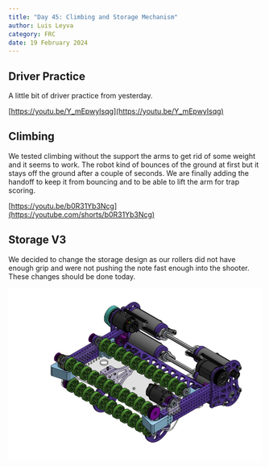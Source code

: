 ```yaml
---
title: "Day 45: Climbing and Storage Mechanism"
author: Luis Leyva
category: FRC
date: 19 February 2024
---
```


## Driver Practice

A little bit of driver practice from yesterday.

[https://youtu.be/Y_mEpwyIsqg](https://youtu.be/Y_mEpwyIsqg)

## Climbing

We tested climbing without the support the arms to get rid of some weight and it seems to work. The robot kind of bounces of the ground at first but it stays off the ground after a couple of seconds. We are finally adding the handoff to keep it from bouncing and to be able to lift the arm for trap scoring.

[https://youtu.be/b0R31Yb3Ncg](https://youtube.com/shorts/b0R31Yb3Ncg)

## Storage V3

We decided to change the storage design as our rollers did not have enough grip and were not pushing the note fast enough into the shooter. These changes should be done today.

![WhatsApp Image 2024-02-19 at 06.27.06.jpeg](Day-45/WhatsApp_Image_2024-02-19_at_06.27.06.jpeg)
